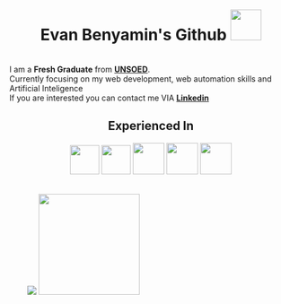 <h1 align=center>Evan Benyamin's Github <img width = "55px" src = "https://github.com/user-attachments/assets/7fc8a7ed-e45a-4905-8397-b972f5334f87"/> </h1>
 <br>
I am a <b>Fresh Graduate</b> from <a href = "https://www.unsoed.ac.id"><b>UNSOED</b></a>.
<br>Currently focusing on my web development, web automation skills and Artificial Inteligence<br>
If you are interested you can contact me VIA <a href = "https://www.linkedin.com/in/evan-benyamin"><b>Linkedin</b></a>
</div>
<div id="experience" align = "center">
   <h2> Experienced In </h2> 
   <img width ="52px" src = "https://github.com/user-attachments/assets/b54e7f58-bc17-4ecc-aca0-790fc8c8280b"/> 
   <img width ="52px" src = "https://github.com/user-attachments/assets/864941d3-b8e8-4e0f-b649-3ad03fc50b9e"/>
   <img width ="56px" src = "https://github.com/user-attachments/assets/6e9b3d85-026b-442b-bd23-251ec65b092d"/>
   <img width ="56px" src = "https://github.com/user-attachments/assets/36123ba7-17c8-4506-b1bc-2c7e071bc5f7"/>
   <img width ="56px" src = "https://github.com/user-attachments/assets/efd86969-b30a-49dd-86af-c6c494656b19"/>
</div> 
<div id = "cards" style = "padding:2rem" >
   <a href="https://github.com/EvanBenyamin"></a>
   <img src="https://github-readme-stats.vercel.app/api/top-langs/?username=EvanBenyamin&layout=donut-vertical&theme=merko"/>
   <img height="180em" src="https://github-readme-stats-eight-theta.vercel.app/api?username=EvanBenyamin&show_icons=true&theme=onedark&include_all_commits=true&count_private=true"/>
</div>


